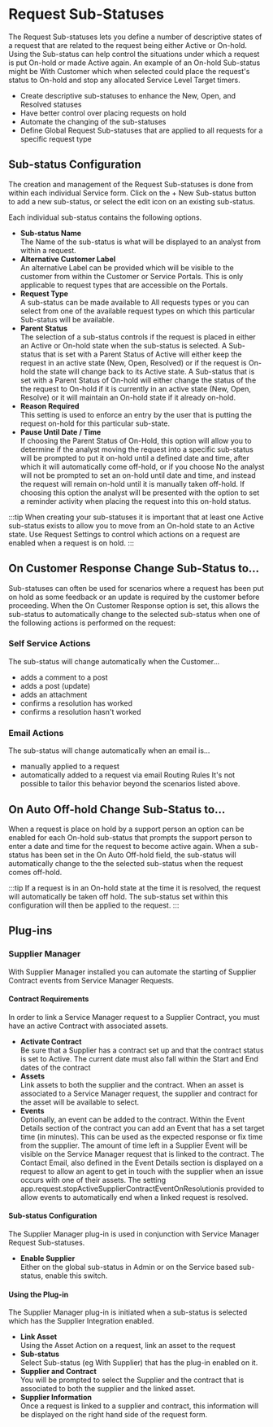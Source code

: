 # Request Sub-Statuses
The Request Sub-statuses lets you define a number of descriptive states of a request that are related to the request being either Active or On-hold. Using the Sub-status can help control the situations under which a request is put On-hold or made Active again. An example of an On-hold Sub-status might be With Customer which when selected could place the request's status to On-hold and stop any allocated Service Level Target timers.

* Create descriptive sub-statuses to enhance the New, Open, and Resolved statuses
* Have better control over placing requests on hold
* Automate the changing of the sub-statuses
* Define Global Request Sub-statuses that are applied to all requests for a specific request type

## Sub-status Configuration
The creation and management of the Request Sub-statuses is done from within each individual Service form. Click on the + New Sub-status button to add a new sub-status, or select the edit icon on an existing sub-status.

Each individual sub-status contains the following options.

* **Sub-status Name**<br>The Name of the sub-status is what will be displayed to an analyst from within a request.
* **Alternative Customer Label**<br>An alternative Label can be provided which will be visible to the customer from within the Customer or Service Portals. This is only applicable to request types that are accessible on the Portals.
* **Request Type**<br>A sub-status can be made available to All requests types or you can select from one of the available request types on which this particular Sub-status will be available.
* **Parent Status**<br>The selection of a sub-status controls if the request is placed in either an Active or On-hold state when the sub-status is selected. A Sub-status that is set with a Parent Status of Active will either keep the request in an active state (New, Open, Resolved) or if the request is On-hold the state will change back to its Active state. A Sub-status that is set with a Parent Status of On-hold will either change the status of the the request to On-hold if it is currently in an active state (New, Open, Resolve) or it will maintain an On-hold state if it already on-hold.
* **Reason Required**<br>This setting is used to enforce an entry by the user that is putting the request on-hold for this particular sub-state.
* **Pause Until Date / Time**<br>If choosing the Parent Status of On-Hold, this option will allow you to determine if the analyst moving the request into a specific sub-status will be prompted to put it on-hold until a defined date and time, after which it will automatically come off-hold, or if you choose No the analyst will not be prompted to set an on-hold until date and time, and instead the request will remain on-hold until it is manually taken off-hold. If choosing this option the analyst will be presented with the option to set a reminder activity when placing the request into this on-hold status.

:::tip
When creating your sub-statuses it is important that at least one Active sub-status exists to allow you to move from an On-hold state to an Active state.
Use Request Settings to control which actions on a request are enabled when a request is on hold.
:::

## On Customer Response Change Sub-Status to...
Sub-statuses can often be used for scenarios where a request has been put on hold as some feedback or an update is required by the customer before proceeding. When the On Customer Response option is set, this allows the sub-status to automatically change to the selected sub-status when one of the following actions is performed on the request:

### Self Service Actions
The sub-status will change automatically when the Customer...
* adds a comment to a post
* adds a post (update)
* adds an attachment
* confirms a resolution has worked
* confirms a resolution hasn't worked

### Email Actions
The sub-status will change automatically when an email is...
* manually applied to a request
* automatically added to a request via email Routing Rules
It's not possible to tailor this behavior beyond the scenarios listed above.

## On Auto Off-hold Change Sub-Status to...
When a request is place on hold by a support person an option can be enabled for each On-hold sub-status that prompts the support person to enter a date and time for the request to become active again. When a sub-status has been set in the On Auto Off-hold field, the sub-status will automatically change to the the selected sub-status when the request comes off-hold.

:::tip
If a request is in an On-hold state at the time it is resolved, the request will automatically be taken off hold. The sub-status set within this configuration will then be applied to the request.
:::

## Plug-ins
### Supplier Manager
With Supplier Manager installed you can automate the starting of Supplier Contract events from Service Manager Requests.

#### Contract Requirements
In order to link a Service Manager request to a Supplier Contract, you must have an active Contract with associated assets.

* **Activate Contract**<br>Be sure that a Supplier has a contract set up and that the contract status is set to Active. The current date must also fall within the Start and End dates of the contract
* **Assets**<br>Link assets to both the supplier and the contract. When an asset is associated to a Service Manager request, the supplier and contract for the asset will be available to select.
* **Events**<br>Optionally, an event can be added to the contract. Within the Event Details section of the contract you can add an Event that has a set target time (in minutes). This can be used as the expected response or fix time from the supplier. The amount of time left in a Supplier Event will be visible on the Service Manager request that is linked to the contract. The Contact Email, also defined in the Event Details section is displayed on a request to allow an agent to get in touch with the supplier when an issue occurs with one of their assets. The setting app.request.stopActiveSupplierContractEventOnResolutionis provided to allow events to automatically end when a linked request is resolved.

#### Sub-status Configuration
The Supplier Manager plug-in is used in conjunction with Service Manager Request Sub-statuses.

* **Enable Supplier**<br>Either on the global sub-status in Admin or on the Service based sub-status, enable this switch.

#### Using the Plug-in
The Supplier Manager plug-in is initiated when a sub-status is selected which has the Supplier Integration enabled.

* **Link Asset**<br>Using the Asset Action on a request, link an asset to the request
* **Sub-status**<br>Select Sub-status (eg With Supplier) that has the plug-in enabled on it.
* **Supplier and Contract**<br>You will be prompted to select the Supplier and the contract that is associated to both the supplier and the linked asset.
* **Supplier Information**<br>Once a request is linked to a supplier and contract, this information will be displayed on the right hand side of the request form.


<!-- https://wiki.hornbill.com/index.php?title=Request_Sub-statuses-->
